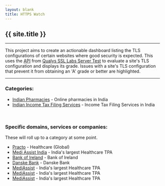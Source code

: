```yaml
---
layout: blank
title: HTTPS Watch
---
```

<div>
	<h2>{{ site.title }}</h2>
</div>
<hr>
<div>
	This project aims to create an actionable dashboard listing the TLS configurations of certain websites where good security is expected.
	This uses the <a href="https://github.com/ssllabs/ssllabs-scan/blob/stable/ssllabs-api-docs.md">API</a> from <a href="https://www.ssllabs.com/ssltest/index.html">Qualys SSL Labs Server Test</a>
	to evaluate a site's TLS configuration and displays its grade. Issues with a site's TLS configuration that prevent it from obtaining an 'A' grade or better are highlighted.
<div>
<hr>
<div>
	<h3>Categories:</h3>
	<ul>
		<li><a href="./pages/indianPharmacies">Indian Pharmacies</a> - Online pharmacies in India</li>
		<li><a href="./pages/indianIncomeTaxFilingServices">Indian Income Tax Filing Services</a> - Income Tax Filing Services in India</li>
	</ul>
	<br>
	<h3>Specific domains, services or companies:</h3>These will roll up to a category at some point.
	<ul>
		<li><a href="./pages/practo">Practo</a> - Healthcare (Global)</li>
		<li><a href="./pages/mediAssistIndia">Medi Assist India</a> - India's largest Healthcare TPA</li>
		<li><a href="./pages/bankOfIreland">Bank of Ireland</a> - Bank of Ireland</li>
		<li><a href="./pages/danskeBank">Danske Bank</a> - Danske Bank</li>
		<li><a href="./pages/mediAssist">MediAssist</a> - India's largest Healthcare TPA</li>
		<li><a href="./pages/mediAssist">MediAssist</a> - India's largest Healthcare TPA</li>
		<li><a href="./pages/mediAssist">MediAssist</a> - India's largest Healthcare TPA</li>
	</ul>
</div>